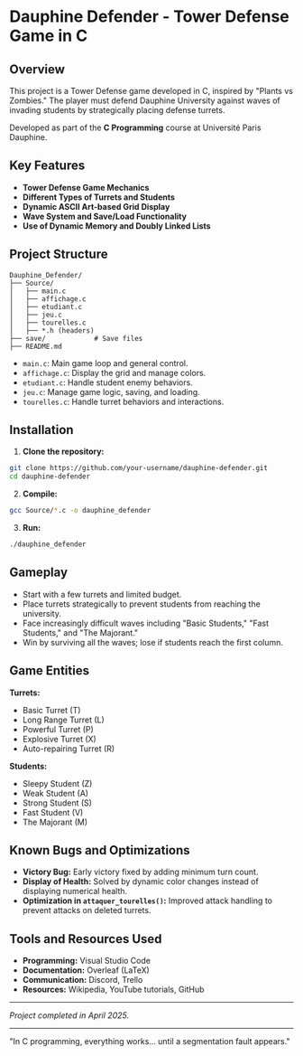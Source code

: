 # Dauphine Defender - Tower Defense Game in C

## Overview

This project is a Tower Defense game developed in C, inspired by "Plants vs Zombies." The player must defend Dauphine University against waves of invading students by strategically placing defense turrets.

Developed as part of the **C Programming** course at Université Paris Dauphine.

## Key Features

- **Tower Defense Game Mechanics**  
- **Different Types of Turrets and Students**  
- **Dynamic ASCII Art-based Grid Display**  
- **Wave System and Save/Load Functionality**  
- **Use of Dynamic Memory and Doubly Linked Lists**

## Project Structure

```
Dauphine_Defender/
├── Source/
│   ├── main.c
│   ├── affichage.c
│   ├── etudiant.c
│   ├── jeu.c
│   ├── tourelles.c
│   ├── *.h (headers)
├── save/            # Save files
├── README.md
```

- `main.c`: Main game loop and general control.
- `affichage.c`: Display the grid and manage colors.
- `etudiant.c`: Handle student enemy behaviors.
- `jeu.c`: Manage game logic, saving, and loading.
- `tourelles.c`: Handle turret behaviors and interactions.

## Installation

1. **Clone the repository:**

```bash
git clone https://github.com/your-username/dauphine-defender.git
cd dauphine-defender
```

2. **Compile:**

```bash
gcc Source/*.c -o dauphine_defender
```

3. **Run:**

```bash
./dauphine_defender
```

## Gameplay

- Start with a few turrets and limited budget.
- Place turrets strategically to prevent students from reaching the university.
- Face increasingly difficult waves including "Basic Students," "Fast Students," and "The Majorant."
- Win by surviving all the waves; lose if students reach the first column.

## Game Entities

**Turrets:**
- Basic Turret (T)
- Long Range Turret (L)
- Powerful Turret (P)
- Explosive Turret (X)
- Auto-repairing Turret (R)

**Students:**
- Sleepy Student (Z)
- Weak Student (A)
- Strong Student (S)
- Fast Student (V)
- The Majorant (M)

## Known Bugs and Optimizations

- **Victory Bug:** Early victory fixed by adding minimum turn count.
- **Display of Health:** Solved by dynamic color changes instead of displaying numerical health.
- **Optimization in `attaquer_tourelles()`:** Improved attack handling to prevent attacks on deleted turrets.

## Tools and Resources Used

- **Programming:** Visual Studio Code
- **Documentation:** Overleaf (LaTeX)
- **Communication:** Discord, Trello
- **Resources:** Wikipedia, YouTube tutorials, GitHub


---

*Project completed in April 2025.*

---

"In C programming, everything works... until a segmentation fault appears."
